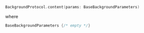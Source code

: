 ```swift
BackgroundProtocol.content(params: BaseBackgroundParameters)
```
where
```swift
BaseBackgroundParameters {/* empty */}
```
